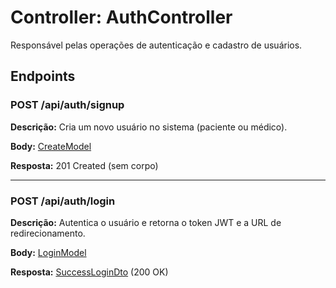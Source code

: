 <h1>Controller: AuthController</h1>
<p>Responsável pelas operações de autenticação e cadastro de usuários.</p>

<h2>Endpoints</h2>

<h3>POST /api/auth/signup</h3>
<p><strong>Descrição:</strong> Cria um novo usuário no sistema (paciente ou médico).</p>
<p><strong>Body:</strong> <a href="#CreateModel">CreateModel</a></p>
<p><strong>Resposta:</strong> 201 Created (sem corpo)</p>

<hr>

<h3>POST /api/auth/login</h3>
<p><strong>Descrição:</strong> Autentica o usuário e retorna o token JWT e a URL de redirecionamento.</p>
<p><strong>Body:</strong> <a href="#LoginModel">LoginModel</a></p>
<p><strong>Resposta:</strong> <a href="#SuccessLoginDto">SuccessLoginDto</a> (200 OK)</p>
